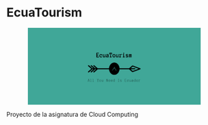 # EcuaTourism

<p align='center'>
<img src="./docs/imgs/EcuaTourism_logo.png" alt="drawing" height="180" width=80% align='center'/>
</p>

Proyecto de la asignatura de Cloud Computing
